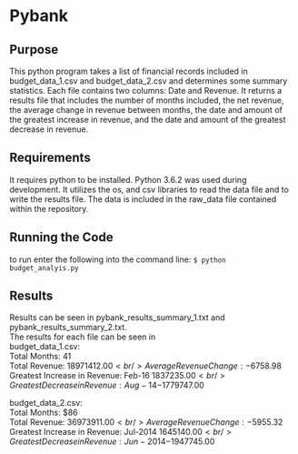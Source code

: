 # Pybank

## Purpose
This python program takes a list of financial records included in budget_data_1.csv and budget_data_2.csv and determines some summary statistics. Each file contains two columns: Date and Revenue. It returns a results file that includes the number of months included, the net revenue, the average change in revenue between months, the date and amount of the greatest increase in revenue, and the date and amount of the greatest decrease in revenue.

## Requirements
It requires python to be installed. Python 3.6.2 was used during development. It utilizes the os, and csv libraries to read the data file and to write the results file. The data is included in the raw_data file contained within the repository.

## Running the Code
to run enter the following into the command line: 
`$ python budget_analyis.py`

## Results
Results can be seen in pybank_results_summary_1.txt and pybank_results_summary_2.txt. <br/>
The results for each file can be seen in <br/>
budget_data_1.csv: <br/>
Total Months: 41 <br/>
Total Revenue: $18971412.00 <br/>
Average Revenue Change: -$6758.98 <br/>
Greatest Increase in Revenue: Feb-16 $1837235.00 <br/>
Greatest Decrease in Revenue: Aug-14 -$1779747.00 <br/>

budget_data_2.csv: <br/>
Total Months: $86 <br/>
Total Revenue: $36973911.00 <br/>
Average Revenue Change: -$5955.32 <br/>
Greatest Increase in Revenue: Jul-2014 $1645140.00 <br/>
Greatest Decrease in Revenue: Jun-2014 -$1947745.00